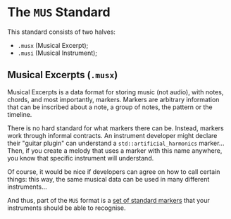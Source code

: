 # The `MUS` Standard

This standard consists of two halves:
- `.musx` (Musical Excerpt);
- `.musi` (Musical Instrument);

## Musical Excerpts (`.musx`)

Musical Excerpts is a data format for storing music (not audio), with notes, chords, and most importantly, markers.
Markers are arbitrary information that can be inscribed about a note, a group of notes, the pattern or the timeline.

There is no hard standard for what markers there can be. Instead, markers work through informal contracts.
An instrument developer might declare their "guitar plugin" can understand a `std::artificial_harmonics` marker...
Then, if you create a melody that uses a marker with this name anywhere, you know that specific instrument will understand.

Of course, it would be nice if developers can agree on how to call certain things: this way, the same musical data
can be used in many different instruments...

And thus, part of the `MUS` format is a [set of standard markers](./standard-markers) that your instruments should be able to recognise.

